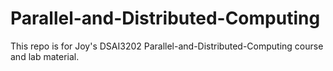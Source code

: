 # Parallel-and-Distributed-Computing
This repo is for Joy's DSAI3202 Parallel-and-Distributed-Computing course and lab material.
